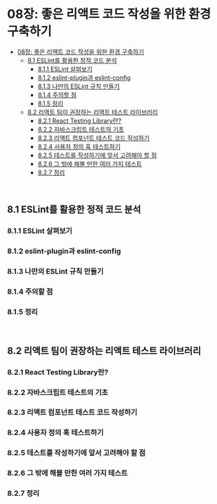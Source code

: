# 08장: 좋은 리액트 코드 작성을 위한 환경 구축하기

- [08장: 좋은 리액트 코드 작성을 위한 환경 구축하기](#08장-좋은-리액트-코드-작성을-위한-환경-구축하기)
  - [8.1 ESLint를 활용한 정적 코드 분석](#81-eslint를-활용한-정적-코드-분석)
    - [8.1.1 ESLint 살펴보기](#811-eslint-살펴보기)
    - [8.1.2 eslint-plugin과 eslint-config](#812-eslint-plugin과-eslint-config)
    - [8.1.3 나만의 ESLint 규칙 만들기](#813-나만의-eslint-규칙-만들기)
    - [8.1.4 주의할 점](#814-주의할-점)
    - [8.1.5 정리](#815-정리)
  - [8.2 리액트 팀이 권장하는 리액트 테스트 라이브러리](#82-리액트-팀이-권장하는-리액트-테스트-라이브러리)
    - [8.2.1 React Testing Library란?](#821-react-testing-library란)
    - [8.2.2 자바스크립트 테스트의 기초](#822-자바스크립트-테스트의-기초)
    - [8.2.3 리액트 컴포넌트 테스트 코드 작성하기](#823-리액트-컴포넌트-테스트-코드-작성하기)
    - [8.2.4 사용자 정의 훅 테스트하기](#824-사용자-정의-훅-테스트하기)
    - [8.2.5 테스트를 작성하기에 앞서 고려해야 할 점](#825-테스트를-작성하기에-앞서-고려해야-할-점)
    - [8.2.6 그 밖에 해볼 만한 여러 가지 테스트](#826-그-밖에-해볼-만한-여러-가지-테스트)
    - [8.2.7 정리](#827-정리)

<br>

## 8.1 ESLint를 활용한 정적 코드 분석
### 8.1.1 ESLint 살펴보기
### 8.1.2 eslint-plugin과 eslint-config
### 8.1.3 나만의 ESLint 규칙 만들기
### 8.1.4 주의할 점
### 8.1.5 정리

<br>

## 8.2 리액트 팀이 권장하는 리액트 테스트 라이브러리
### 8.2.1 React Testing Library란?
### 8.2.2 자바스크립트 테스트의 기초
### 8.2.3 리액트 컴포넌트 테스트 코드 작성하기
### 8.2.4 사용자 정의 훅 테스트하기
### 8.2.5 테스트를 작성하기에 앞서 고려해야 할 점
### 8.2.6 그 밖에 해볼 만한 여러 가지 테스트
### 8.2.7 정리